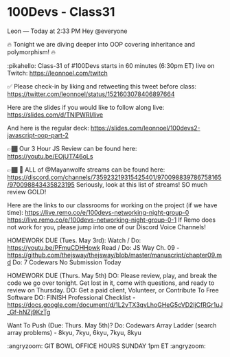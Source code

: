 # 100Devs - Class31

Leon — Today at 2:33 PM
Hey @everyone 

🔥  Tonight we are diving deeper into OOP covering inheritance and polymorphism!  🔥 

:pikahello:  Class-31 of #100Devs starts in 60 minutes (6:30pm ET) live on Twitch: https://leonnoel.com/twitch


✅  Please check-in by liking and retweeting this tweet before class: https://twitter.com/leonnoel/status/1521603078406897664


Here are the slides if you would like to follow along live: https://slides.com/d/TNlPWRI/live

And here is the regular deck: https://slides.com/leonnoel/100devs2-javascript-oop-part-2


👉🏾  Our 3 Hour JS Review can be found here: https://youtu.be/EOjUT746oLs

 👉🏾 🤯   ALL of @Mayanwolfe streams can be found here: https://discord.com/channels/735923219315425401/970098839786758165/970098843435823195 
Seriously, look at this list of streams! SO much review GOLD!

Here are the links to our classrooms for working on the project (if we have time): 
https://live.remo.co/e/100devs-networking-night-group-0
https://live.remo.co/e/100devs-networking-night-group-0-1
If Remo does not work for you, please jump into one of our Discord Voice Channels! 


HOMEWORK DUE (Tues. May 3rd):
Watch / Do: https://youtu.be/PFmuCDHHpwk
Read / Do: JS Way Ch. 09 - https://github.com/thejsway/thejsway/blob/master/manuscript/chapter09.md
Do: 7 Codewars
No Submission Today

HOMEWORK DUE (Thurs. May 5th)
DO: Please review, play, and break the code we go over tonight. Get lost in it, come with questions, and ready to review on Thursday.
DO: Get a paid client, Volunteer, or Contribute To Free Software
DO: FINISH Professional Checklist - https://docs.google.com/document/d/1L2vTX3qvLhoGHeG5cVD2ljCfRGr1uJ_Gf-hNZj9KzTg

Want To Push (Due: Thurs. May 5th)?
Do: Codewars Array Ladder (search array problems) - 8kyu, 7kyu, 6kyu, 7kyu, 8kyu


:angryzoom:  GIT BOWL OFFICE HOURS SUNDAY 1pm ET  :angryzoom: 





